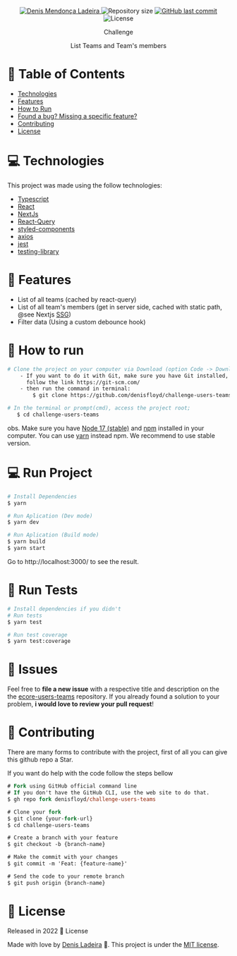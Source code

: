 <p align="center">
   <a href="https://linkedin.com/in/denis-ladeira-814365115/">
      <img alt="Denis Mendonça Ladeira" src="https://img.shields.io/badge/-DenisLadeira-gray?style=flat&logo=Linkedin&logoColor=white" />
   </a>
  <img alt="Repository size" src="https://img.shields.io/github/repo-size/denisfloyd/challenge-users-teams?color=orange">

  <a href="https://github.com/denismend/challenge-users-teams/commits/dev_v1">
    <img alt="GitHub last commit" src="https://img.shields.io/github/last-commit/denisfloyd/challenge-users-teams?color=orange">
  </a>

  <img alt="License" src="https://img.shields.io/badge/license-MIT-gray">
</p>

<p align="center">
  Challenge<br />
</p>

<p align="center">
  List Teams and Team's members <br />
</p>

# :pushpin: Table of Contents

* [Technologies](#computer-technologies)
* [Features](#rocket-features)
* [How to Run](#construction_worker-how-to-run)
* [Found a bug? Missing a specific feature?](#bug-issues)
* [Contributing](#tada-contributing)
* [License](#closed_book-license)

# :computer: Technologies
This project was made using the follow technologies:

* [Typescript](https://www.typescriptlang.org/)
* [React](https://reactjs.org/)
* [NextJs](https://nextjs.org/)
* [React-Query](https://react-query.tanstack.com/)
* [styled-components](https://styled-components.com/)
* [axios](https://github.com/axios/axios)
* [jest](https://github.com/facebook/jest)
* [testing-library](https://github.com/testing-library/react-testing-library)

# :rocket: Features

* List of all teams (cached by react-query)
* List of all team's members (get in server side, cached with static path, @see Nextjs [SSG](https://nextjs.org/docs/basic-features/pages#static-generation-recommended))
* Filter data (Using a custom debounce hook)

# :construction_worker: How to run
```bash
# Clone the project on your computer via Download (option Code -> Download ZIP)
    - If you want to do it with Git, make sure you have Git installed,
      follow the link https://git-scm.com/
    - then run the command in terminal:
        $ git clone https://github.com/denisfloyd/challenge-users-teams.git

# In the terminal or prompt(cmd), access the project root;
   $ cd challenge-users-teams
```

obs. Make sure you have [Node 17 (stable)](https://nodejs.org/en/) and [npm](https://nodejs.org/en/) 
installed in your computer. You can use [yarn](https://yarnpkg.com) instead npm. We recommend to use stable version.

# :computer: Run Project
```bash
# Install Dependencies
$ yarn

# Run Aplication (Dev mode)
$ yarn dev

# Run Aplication (Build mode)
$ yarn build
$ yarn start
```
Go to http://localhost:3000/ to see the result.

# :test_tube: Run Tests
```bash
# Install dependencies if you didn't
# Run tests
$ yarn test

# Run test coverage
$ yarn test:coverage
```
# :bug: Issues

Feel free to **file a new issue** with a respective title and description on the the [ecore-users-teams](https://github.com/denismend/ecore-users-teams/issues) repository. If you already found a solution to your problem, **i would love to review your pull request**!

# :tada: Contributing

There are many forms to contribute with the project, first of all you can give this github repo a Star.

If you want do help with the code follow the steps bellow

```ps
# Fork using GitHub official command line
# If you don't have the GitHub CLI, use the web site to do that.
$ gh repo fork denisfloyd/challenge-users-teams

# Clone your fork
$ git clone {your-fork-url}
$ cd challenge-users-teams

# Create a branch with your feature
$ git checkout -b {branch-name}

# Make the commit with your changes
$ git commit -m 'Feat: {feature-name}'

# Send the code to your remote branch
$ git push origin {branch-name}
```

# :closed_book: License

Released in 2022 :closed_book: License

Made with love by [Denis Ladeira](https://github.com/denisfloyd) 🚀.
This project is under the [MIT license](./LICENSE).

